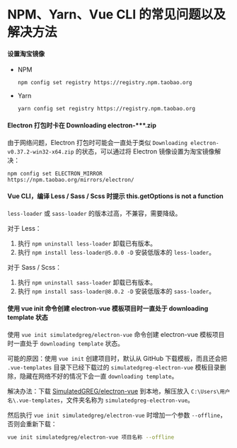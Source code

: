 # NPM、Yarn、Vue CLI 的常见问题以及解决方法

#### 设置淘宝镜像

- NPM

  ```text
  npm config set registry https://registry.npm.taobao.org
  ```

- Yarn

  ```text
  yarn config set registry https://registry.npm.taobao.org
  ```

#### Electron 打包时卡在 Downloading electron-***.zip

由于网络问题，Electron 打包时可能会一直处于类似 `Downloading electron-v0.37.2-win32-x64.zip` 的状态，可以通过将 Electron 镜像设置为淘宝镜像解决：

```text
npm config set ELECTRON_MIRROR https://npm.taobao.org/mirrors/electron/
```

#### Vue CLI，编译 Less / Sass / Scss 时提示 this.getOptions is not a function

`less-loader` 或 `sass-loader` 的版本过高，不兼容，需要降级。

对于 Less：

1. 执行 `npm uninstall less-loader` 卸载已有版本。
2. 执行 `npm install less-loader@5.0.0 -D` 安装低版本的 `less-loader`。

对于 Sass / Scss：

1. 执行 `npm uninstall sass-loader` 卸载已有版本。
2. 执行 `npm install sass-loader@8.0.2 -D` 安装低版本的 `sass-loader`。

#### 使用 vue init 命令创建 electron-vue 模板项目时一直处于 downloading template 状态

使用 `vue init simulatedgreg/electron-vue` 命令创建 electron-vue 模板项目时一直处于 `downloading template` 状态。

可能的原因：使用 `vue init` 创建项目时，默认从 GitHub 下载模板，而且还会把 `.vue-templates` 目录下已经下载过的 `simulatedgreg-electron-vue` 模板目录删除，隐藏在网络不好的情况下会一直 `downloading template`。

解决办法：下载 [SimulatedGREG/electron-vue](https://github.com/SimulatedGREG/electron-vue/) 到本地，解压放入 `C:\Users\用户名\.vue-templates`，文件夹名称为 `simulatedgreg-electron-vue`。

然后执行 `vue init simulatedgreg/electron-vue` 时增加一个参数 `--offline`，否则会重新下载：

```bash
vue init simulatedgreg/electron-vue 项目名称 --offline
```
